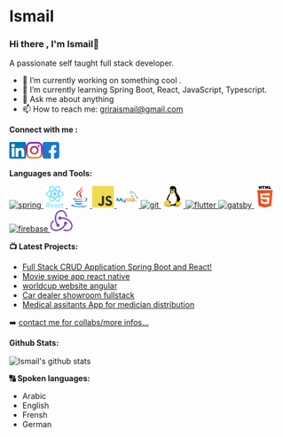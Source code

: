 # Ismail
### Hi there , I'm Ismail👋

A passionate self taught full stack developer.

- 🔭 I’m currently working on something cool .
- 🌱 I’m currently learning Spring Boot, React, JavaScript, Typescript.
- 💬 Ask me about anything 
- 📫 How to reach me: griraismail@gmail.com

**Connect with me :**

<a href="https://www.linkedin.com/in/ismail-grira-332483232/" target="_blank">
  <img align="left" alt="ismail | LinkedIn" width="30px"  src="https://raw.githubusercontent.com/arjun-sudo/arjun-sudo/master/assets/linkedin.svg" />
</a>

<a href="https://www.instagram.com/ismail_gr_______/" target="_blank">
  <img align="left" alt="ismail | Medium" width="30px" src="https://github.com/arjun-sudo/arjun-sudo/blob/master/assets/instagram.svg" />
</a>

<a href="https://www.facebook.com/profile.php?id=100007602408797" target="_blank">
  <img align="left" alt="ismail | facebook" width="30px" src="https://github.com/arjun-sudo/arjun-sudo/blob/master/assets/facebook.svg" />
</a>
<br>
<br>

<!--
- 👯 I’m looking to collaborate on ...
- 🤔 I’m looking for help with ...
- 😄 Pronouns: Ismail grira
- ⚡ Fun fact: ...
-->

**Languages and Tools:**

<p align="left">
  <a href="https://spring.io/" target="_blank"> <img src="https://www.vectorlogo.zone/logos/springio/springio-icon.svg" alt="spring" width="40" height="40"/> </a>
  <a href="https://reactjs.org/" target="_blank"> <img src="https://raw.githubusercontent.com/devicons/devicon/master/icons/react/react-original-wordmark.svg" alt="react" width="40" height="40"/> </a>
  <a href="https://www.java.com" target="_blank"> <img src="https://raw.githubusercontent.com/devicons/devicon/master/icons/java/java-original.svg" alt="java" width="40" height="40"/> </a> <a href="https://developer.mozilla.org/en-US/docs/Web/JavaScript" target="_blank"> <img src="https://raw.githubusercontent.com/devicons/devicon/master/icons/javascript/javascript-original.svg" alt="javascript" width="40" height="40"/> </a> <a href="https://www.mysql.com/" target="_blank"> <img src="https://raw.githubusercontent.com/devicons/devicon/master/icons/mysql/mysql-original-wordmark.svg" alt="mysql" width="40" height="40"/> </a><a href="https://git-scm.com/" target="_blank"> <img src="https://www.vectorlogo.zone/logos/git-scm/git-scm-icon.svg" alt="git" width="40" height="40"/> </a> <a href="https://www.linux.org/" target="_blank"> <img src="https://raw.githubusercontent.com/devicons/devicon/master/icons/linux/linux-original.svg" alt="linux" width="40" height="40"/> </a> <a href="https://flutter.dev" target="_blank"> <img src="https://www.vectorlogo.zone/logos/flutterio/flutterio-icon.svg" alt="flutter" width="40" height="40"/> </a> <a href="https://www.gatsbyjs.com/" target="_blank"> <img src="https://www.vectorlogo.zone/logos/gatsbyjs/gatsbyjs-icon.svg" alt="gatsby" width="40" height="40"/> </a> <a href="https://www.w3.org/html/" target="_blank"> <img src="https://raw.githubusercontent.com/devicons/devicon/master/icons/html5/html5-original-wordmark.svg" alt="html5" width="40" height="40"/> </a>  <a href="https://firebase.google.com/" target="_blank"> <img src="https://www.vectorlogo.zone/logos/firebase/firebase-icon.svg" alt="firebase" width="40" height="40"/> </a>  <a href="https://redux.js.org" target="_blank"> <img src="https://raw.githubusercontent.com/devicons/devicon/master/icons/redux/redux-original.svg" alt="redux" width="40" height="40"/> </a> 
</p>

**📺 Latest Projects:**

<!-- PROJECTS:START -->
- [Full Stack CRUD Application Spring Boot and React!](https://)
- [Movie swipe app react native](https://)
- [worldcup website angular](https://)
- [Car dealer showroom fullstack](https://)
- [Medical assitants App for medician distribution](https://)
<!-- PROJECTS:END -->

➡️ [contact me for collabs/more infos...]()

**Github Stats:**

  <img align="center" src="https://github-readme-stats.vercel.app/api?username=s4iten&show_icons=true&include_all_commits=true&theme=dark" alt="Ismail's github stats" />

**🔠 Spoken languages:**
- Arabic
- English
- Frensh
- German

